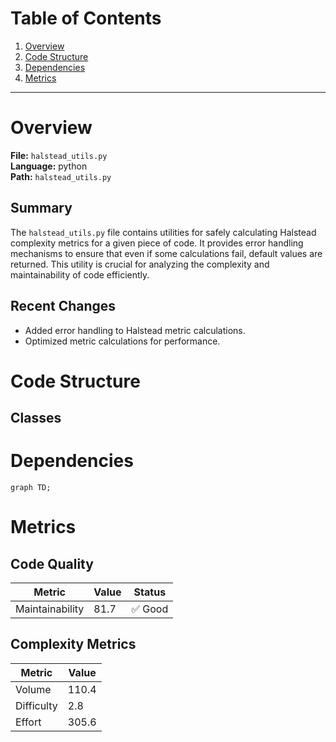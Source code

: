 # Table of Contents

1. [Overview](#overview)
2. [Code Structure](#code-structure)
3. [Dependencies](#dependencies)
4. [Metrics](#metrics)

---

# Overview

**File:** `halstead_utils.py`  
**Language:** python  
**Path:** `halstead_utils.py`  

## Summary

The `halstead_utils.py` file contains utilities for safely calculating Halstead complexity metrics for a given piece of code. It provides error handling mechanisms to ensure that even if some calculations fail, default values are returned. This utility is crucial for analyzing the complexity and maintainability of code efficiently.

## Recent Changes

- Added error handling to Halstead metric calculations.
- Optimized metric calculations for performance.


# Code Structure

## Classes

# Dependencies

```mermaid
graph TD;
```

# Metrics

## Code Quality

| Metric | Value | Status |
|--------|-------|--------|
| Maintainability | 81.7 | ✅ Good |
## Complexity Metrics

| Metric | Value |
|--------|--------|
| Volume | 110.4 |
| Difficulty | 2.8 |
| Effort | 305.6 |